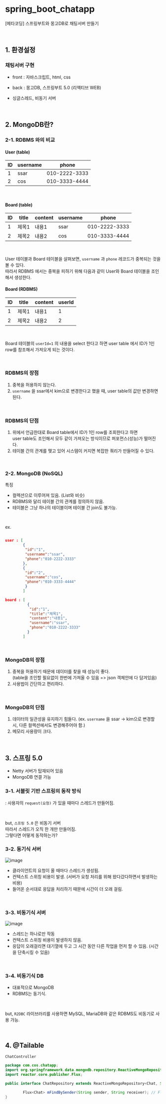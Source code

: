 # spring_boot_chatapp
[메타코딩] 스프링부트와 몽고DB로 채팅서버 만들기

<br>

## 1. 환경설정
### 채팅서버 구현
- front : 자바스크립트, html, css

- back : 몽고DB, 스프링부트 5.0 (리액티브 WEB)

- 싱글스레드, 비동기 서버

<br>

## 2. MongoDB란?
### 2-1. RDBMS 와의 비교

#### User (table)
|ID|username|phone|
|------|---|---|
|1|ssar|010-2222-3333|
|2|cos|010-3333-4444|

<br>

#### Board (table)
|ID|title|content|username|phone|
|------|---|---|---|---|
|1|제목1|내용1|ssar|010-2222-3333|
|2|제목2|내용2|cos|010-3333-4444|

<br>

User 테이블과 Board 테이블을 살펴보면, `username` 과 `phone` 레코드가 중복되는 것을 볼 수 있다.  
따라서 RDBMS 에서는 중복을 피하기 위해 다음과 같이 User와 Board 테이블을 조인해서 생성한다.

#### Board (RDBMS)
|ID|title|content|userId|
|------|---|---|---|
|1|제목1|내용1|1|
|2|제목2|내용2|2|

<br>

Board 테이블의 `userId=1` 의 내용을 select 한다고 하면 user table 에서
ID가 1인 row를 참조해서 가져오게 되는 것이다.

<br>

### RDBMS의 장점
1. 중복을 허용하지 않는다.
2. `username` 을 ssar에서 kim으로 변경한다고 했을 때, user table의 값만 변경하면 된다.

<br>

### RDBMS의 단점
1. 위에서 언급한대로 Board table에서 ID가 1인 row를 조회한다고 하면     
user table도 조인해서 모두 같이 가져오는 방식이므로 퍼포먼스(성능)가 떨어진다.
2. 테이블 간의 관계를 맺고 있어 시스템이 커지면 복잡한 쿼리가 만들어질 수 있다.

<br>

### 2-2. MongoDB (NoSQL)
특징  
- 컬렉션으로 이루어져 있음. (List와 비슷)
- RDBMS와 달리 테이블 간의 관계를 정의하지 않음.
- 테이블은 그냥 하나의 테이블이며 테이블 간 join도 불가능.

<br>

ex. 
```json

user : [
        {
         "id":"1", 
         "username":"ssar",
         "phone":"010-2222-3333"
        },
        {
         "id":"2", 
         "username":"cos", 
         "phone":"010-3333-4444"
         }
        ]

board : [
          {
           "id":"1",
           "title":"제목1",
           "content":"내용1",
           "username":"ssar",
           "phone":"010-2222-3333"
          }
        ]
```

<br>

### MongoDB의 장점
1. 중복을 허용하기 때문에 데이터를 찾을 때 성능이 좋다.   
(table을 조인할 필요없이 한번에 가져올 수 있음 => json 객체안에 다 담겨있음)
2. 사용법이 간단하고 편리하다.

<br>

### MongoDB의 단점
1. 데이터의 일관성을 유지하기 힘들다. 
(ex. `username` 을 ssar -> kim으로 변경할 시, 다른 컬렉션에서도 변경해주어야 함.)
2. 메모리 사용량이 크다. 


<br>

## 3. 스프링 5.0
- Netty 서버가 탑재되어 있음  
- MongoDB 연결 가능

### 3-1. 서블릿 기반 스프링의 동작 방식
: 사용자의 `request(요청)` 가 있을 때마다 스레드가 만들어짐.

<br>

but, `스프링 5.0` 은 비동기 서버  
따라서 스레드가 오직 한 개만 만들어짐.   
그렇다면 어떻게 동작하는가?

### 3-2. 동기식 서버 

![image](https://user-images.githubusercontent.com/87354210/178677074-f77cda78-8bec-464b-a62e-743875993cd3.png)
- 클라이언트의 요청이 올 때마다 스레드가 생성됨.
- 컨텍스트 스위칭 비용이 발생. (서버가 요청 처리를 위해 왔다갔다하면서 발생하는 비용)
- 들어온 순서대로 응답을 처리하기 때문에 시간이 더 오래 걸림. 

<br>

### 3-3. 비동기식 서버

![image](https://user-images.githubusercontent.com/87354210/178677324-bd4fce58-c458-45bf-8907-49ff0f9a8022.png)

- 스레드는 하나로만 작동
- 컨텍스트 스위칭 비용이 발생하지 않음.
- 응답이 오래걸리면 대기열에 두고 그 시간 동안 다른 작업을 먼저 할 수 있음. (시간을 단축시킬 수 있음)

<br>

### 3-4. 비동기식 DB
- 대표적으로 MongoDB
- RDBMS는 동기식.

<br>

but, `R2DBC` 라이브러리를 사용하면 MySQL, MariaDB와 같은 RDBMS도 비동기로 사용 가능.

<br>

## 4. @Tailable

`ChatController`
```java
package com.cos.chatapp;
import org.springframework.data.mongodb.repository.ReactiveMongoRepository;
import reactor.core.publisher.Flux;

public interface ChatRepository extends ReactiveMongoRepository<Chat, String> {

        Flux<Chat> mFindBySender(String sender, String receiver); // Flux (흐름)
}
```


